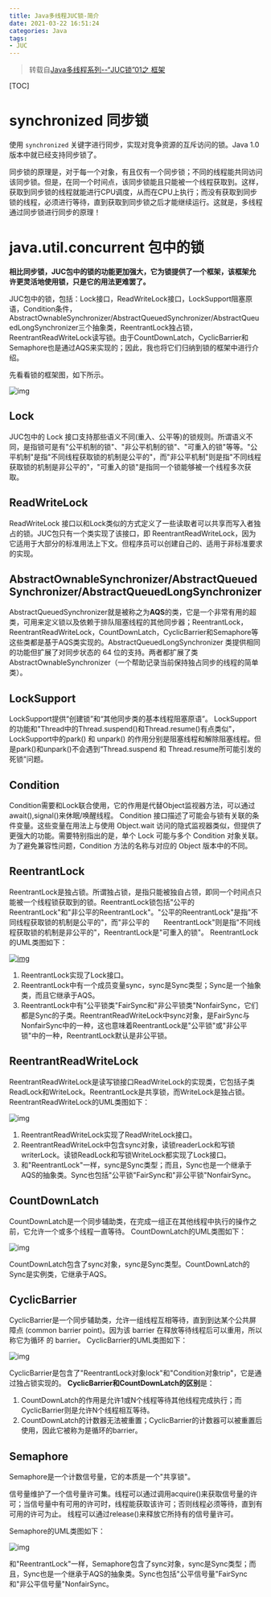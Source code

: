 ```yaml
---
title: Java多线程JUC锁-简介
date: 2021-03-22 16:51:24
categories: Java
tags: 
- JUC
---
```


> 转载自[Java多线程系列--“JUC锁”01之 框架](https://www.cnblogs.com/skywang12345/p/3496098.html)

[TOC]

# synchronized 同步锁

使用 `synchronized` 关键字进行同步，实现对竞争资源的互斥访问的锁。Java 1.0版本中就已经支持同步锁了。

同步锁的原理是，对于每一个对象，有且仅有一个同步锁；不同的线程能共同访问该同步锁。但是，在同一个时间点，该同步锁能且只能被一个线程获取到。这样，获取到同步锁的线程就能进行CPU调度，从而在CPU上执行；而没有获取到同步锁的线程，必须进行等待，直到获取到同步锁之后才能继续运行。这就是，多线程通过同步锁进行同步的原理！

# java.util.concurrent 包中的锁

**相比同步锁，JUC包中的锁的功能更加强大，它为锁提供了一个框架，该框架允许更灵活地使用锁，只是它的用法更难罢了。**

JUC包中的锁，包括：Lock接口，ReadWriteLock接口，LockSupport阻塞原语，Condition条件，AbstractOwnableSynchronizer/AbstractQueuedSynchronizer/AbstractQueuedLongSynchronizer三个抽象类，ReentrantLock独占锁，ReentrantReadWriteLock读写锁。由于CountDownLatch，CyclicBarrier和Semaphore也是通过AQS来实现的；因此，我也将它们归纳到锁的框架中进行介绍。

先看看锁的框架图，如下所示。

![img](https://gitee.com/littlefxc/oss/raw/master/images/271147386096273.jpg)

## Lock

JUC包中的 Lock 接口支持那些语义不同(重入、公平等)的锁规则。所谓语义不同，是指锁可是有"公平机制的锁"、"非公平机制的锁"、"可重入的锁"等等。"公平机制"是指"不同线程获取锁的机制是公平的"，而"非公平机制"则是指"不同线程获取锁的机制是非公平的"，"可重入的锁"是指同一个锁能够被一个线程多次获取。

## ReadWriteLock

ReadWriteLock 接口以和Lock类似的方式定义了一些读取者可以共享而写入者独占的锁。JUC包只有一个类实现了该接口，即 ReentrantReadWriteLock，因为它适用于大部分的标准用法上下文。但程序员可以创建自己的、适用于非标准要求的实现。

## AbstractOwnableSynchronizer/AbstractQueuedSynchronizer/AbstractQueuedLongSynchronizer

AbstractQueuedSynchronizer就是被称之为**AQS**的类，它是一个非常有用的超类，可用来定义锁以及依赖于排队阻塞线程的其他同步器；ReentrantLock，ReentrantReadWriteLock，CountDownLatch，CyclicBarrier和Semaphore等这些类都是基于AQS类实现的。AbstractQueuedLongSynchronizer 类提供相同的功能但扩展了对同步状态的 64 位的支持。两者都扩展了类 AbstractOwnableSynchronizer（一个帮助记录当前保持独占同步的线程的简单类）。

## LockSupport

LockSupport提供“创建锁”和“其他同步类的基本线程阻塞原语”。 
LockSupport的功能和"Thread中的Thread.suspend()和Thread.resume()有点类似"，LockSupport中的park() 和 unpark() 的作用分别是阻塞线程和解除阻塞线程。但是park()和unpark()不会遇到“Thread.suspend 和 Thread.resume所可能引发的死锁”问题。

## Condition
Condition需要和Lock联合使用，它的作用是代替Object监视器方法，可以通过await(),signal()来休眠/唤醒线程。
Condition 接口描述了可能会与锁有关联的条件变量。这些变量在用法上与使用 Object.wait 访问的隐式监视器类似，但提供了更强大的功能。需要特别指出的是，单个 Lock 可能与多个 Condition 对象关联。为了避免兼容性问题，Condition 方法的名称与对应的 Object 版本中的不同。

## ReentrantLock

ReentrantLock是独占锁。所谓独占锁，是指只能被独自占领，即同一个时间点只能被一个线程锁获取到的锁。ReentrantLock锁包括"公平的ReentrantLock"和"非公平的ReentrantLock"。"公平的ReentrantLock"是指"不同线程获取锁的机制是公平的"，而"非公平的　　ReentrantLock"则是指"不同线程获取锁的机制是非公平的"，ReentrantLock是"可重入的锁"。
ReentrantLock的UML类图如下：

[![img](https://gitee.com/littlefxc/oss/raw/master/images/271152070311302.jpg)](https://images0.cnblogs.com/blog/497634/201401/271152070311302.jpg)

1. ReentrantLock实现了Lock接口。
2. ReentrantLock中有一个成员变量sync，sync是Sync类型；Sync是一个抽象类，而且它继承于AQS。
3. ReentrantLock中有"公平锁类"FairSync和"非公平锁类"NonfairSync，它们都是Sync的子类。ReentrantReadWriteLock中sync对象，是FairSync与NonfairSync中的一种，这也意味着ReentrantLock是"公平锁"或"非公平锁"中的一种，ReentrantLock默认是非公平锁。

## ReentrantReadWriteLock

ReentrantReadWriteLock是读写锁接口ReadWriteLock的实现类，它包括子类ReadLock和WriteLock。ReentrantLock是共享锁，而WriteLock是独占锁。
ReentrantReadWriteLock的UML类图如下：

![img](https://gitee.com/littlefxc/oss/raw/master/images/271152304845270.jpg)

1. ReentrantReadWriteLock实现了ReadWriteLock接口。
2. ReentrantReadWriteLock中包含sync对象，读锁readerLock和写锁writerLock。读锁ReadLock和写锁WriteLock都实现了Lock接口。
3. 和"ReentrantLock"一样，sync是Sync类型；而且，Sync也是一个继承于AQS的抽象类。Sync也包括"公平锁"FairSync和"非公平锁"NonfairSync。

## CountDownLatch

CountDownLatch是一个同步辅助类，在完成一组正在其他线程中执行的操作之前，它允许一个或多个线程一直等待。 
CountDownLatch的UML类图如下：

![img](https://gitee.com/littlefxc/oss/raw/master/images/271151497193557.jpg)

CountDownLatch包含了sync对象，sync是Sync类型。CountDownLatch的Sync是实例类，它继承于AQS。

## CyclicBarrier

CyclicBarrier是一个同步辅助类，允许一组线程互相等待，直到到达某个公共屏障点 (common barrier point)。因为该 barrier 在释放等待线程后可以重用，所以称它为循环 的 barrier。
CyclicBarrier的UML类图如下：

![img](https://gitee.com/littlefxc/oss/raw/master/images/271151078288989.jpg)

CyclicBarrier是包含了"ReentrantLock对象lock"和"Condition对象trip"，它是通过独占锁实现的。
**CyclicBarrier和CountDownLatch的区别**是：

1. CountDownLatch的作用是允许1或N个线程等待其他线程完成执行；而CyclicBarrier则是允许N个线程相互等待。
2.  CountDownLatch的计数器无法被重置；CyclicBarrier的计数器可以被重置后使用，因此它被称为是循环的barrier。

## Semaphore

Semaphore是一个计数信号量，它的本质是一个"共享锁"。

信号量维护了一个信号量许可集。线程可以通过调用acquire()来获取信号量的许可；当信号量中有可用的许可时，线程能获取该许可；否则线程必须等待，直到有可用的许可为止。 线程可以通过release()来释放它所持有的信号量许可。

Semaphore的UML类图如下：

![img](https://gitee.com/littlefxc/oss/raw/master/images/271150551567427.jpg)

和"ReentrantLock"一样，Semaphore包含了sync对象，sync是Sync类型；而且，Sync也是一个继承于AQS的抽象类。Sync也包括"公平信号量"FairSync和"非公平信号量"NonfairSync。